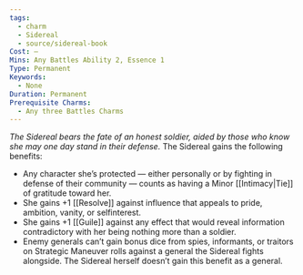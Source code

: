 ```yaml
---
tags:
  - charm
  - Sidereal
  - source/sidereal-book
Cost: —
Mins: Any Battles Ability 2, Essence 1
Type: Permanent
Keywords:
  - None
Duration: Permanent
Prerequisite Charms:
  - Any three Battles Charms
---
```

*The Sidereal bears the fate of an honest soldier, aided by those who know she may one day stand in their defense.*
The Sidereal gains the following benefits: 
- Any character she’s protected — either personally or by fighting in defense of their community — counts as having a Minor [[Intimacy|Tie]] of gratitude toward her. 
- She gains +1 [[Resolve]] against influence that appeals to pride, ambition, vanity, or selfinterest. 
- She gains +1 [[Guile]] against any effect that would reveal information contradictory with her being nothing more than a soldier. 
- Enemy generals can’t gain bonus dice from spies, informants, or traitors on Strategic Maneuver rolls against a general the Sidereal fights alongside. The Sidereal herself doesn’t gain this benefit as a general.